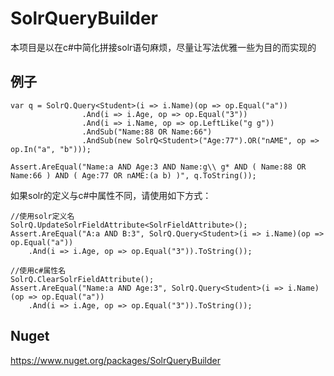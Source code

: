 # SolrQueryBuilder

本项目是以在c#中简化拼接solr语句麻烦，尽量让写法优雅一些为目的而实现的

## 例子 

```
var q = SolrQ.Query<Student>(i => i.Name)(op => op.Equal("a"))
                .And(i => i.Age, op => op.Equal("3"))
                .And(i => i.Name, op => op.LeftLike("g g"))
                .AndSub("Name:88 OR Name:66")
                .AndSub(new SolrQ<Student>("Age:77").OR("nAME", op => op.In("a", "b")));

Assert.AreEqual("Name:a AND Age:3 AND Name:g\\ g* AND ( Name:88 OR Name:66 ) AND ( Age:77 OR nAME:(a b) )", q.ToString());
```

如果solr的定义与c#中属性不同，请使用如下方式：
```
//使用solr定义名
SolrQ.UpdateSolrFieldAttribute<SolrFieldAttribute>();
Assert.AreEqual("A:a AND B:3", SolrQ.Query<Student>(i => i.Name)(op => op.Equal("a"))
	.And(i => i.Age, op => op.Equal("3")).ToString());

//使用c#属性名
SolrQ.ClearSolrFieldAttribute();
Assert.AreEqual("Name:a AND Age:3", SolrQ.Query<Student>(i => i.Name)(op => op.Equal("a"))
	.And(i => i.Age, op => op.Equal("3")).ToString());
```

## Nuget

https://www.nuget.org/packages/SolrQueryBuilder
